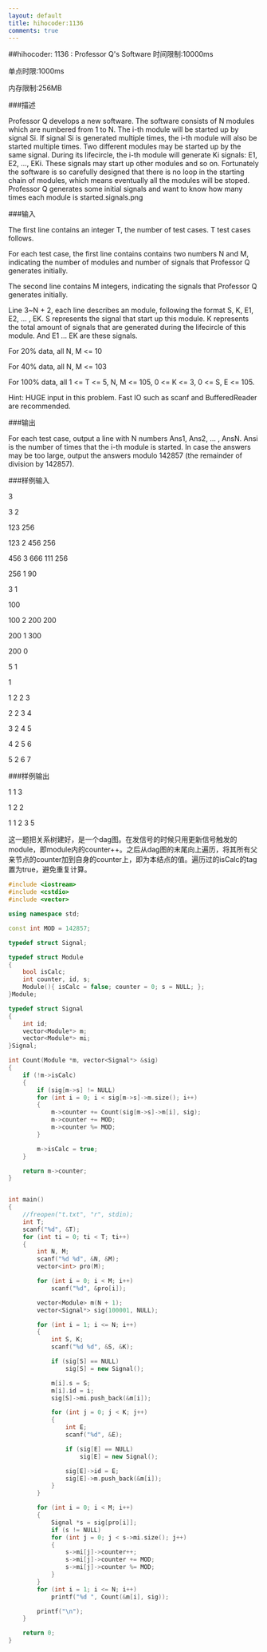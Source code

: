 ```yaml
---
layout: default
title: hihocoder:1136
comments: true
---
```


##hihocoder: 1136 : Professor Q's Software
时间限制:10000ms

单点时限:1000ms

内存限制:256MB

###描述

Professor Q develops a new software. The software consists of N modules which are numbered from 1 to N. The i-th module will be started up by signal Si. If signal Si is generated multiple times, the i-th module will also be started multiple times. Two different modules may be started up by the same signal. During its lifecircle, the i-th module will generate Ki signals: E1, E2, ..., EKi. These signals may start up other modules and so on. Fortunately the software is so carefully designed that there is no loop in the starting chain of modules, which means eventually all the modules will be stoped. Professor Q generates some initial signals and want to know how many times each module is started.signals.png


###输入

The first line contains an integer T, the number of test cases. T test cases follows.


For each test case, the first line contains contains two numbers N and M, indicating the number of modules and number of signals that Professor Q generates initially.


The second line contains M integers, indicating the signals that Professor Q generates initially.


Line 3~N + 2, each line describes an module, following the format S, K, E1, E2, ... , EK. S represents the signal that start up this module. K represents the total amount of signals that are generated during the lifecircle of this module. And E1 ... EK are these signals.


For 20% data, all N, M <= 10

For 40% data, all N, M <= 103

For 100% data, all 1 <= T <= 5, N, M <= 105, 0 <= K <= 3, 0 <= S, E <= 105.


Hint: HUGE input in this problem. Fast IO such as scanf and BufferedReader are recommended.


###输出

For each test case, output a line with N numbers Ans1, Ans2, ... , AnsN. Ansi is the number of times that the i-th module is started. In case the answers may be too large, output the answers modulo 142857 (the remainder of division by 142857).


###样例输入

3

3 2

123 256

123 2 456 256

456 3 666 111 256

256 1 90

3 1

100

100 2 200 200

200 1 300

200 0

5 1

1

1 2 2 3

2 2 3 4

3 2 4 5

4 2 5 6

5 2 6 7

###样例输出

1 1 3

1 2 2

1 1 2 3 5


这一题把关系树建好，是一个dag图。在发信号的时候只用更新信号触发的module，即module内的counter++。之后从dag图的末尾向上遍历，将其所有父亲节点的counter加到自身的counter上，即为本结点的值。遍历过的isCalc的tag置为true，避免重复计算。

```c++
#include <iostream>
#include <cstdio>
#include <vector>

using namespace std;

const int MOD = 142857;

typedef struct Signal;

typedef struct Module
{
	bool isCalc;
	int counter, id, s;
	Module(){ isCalc = false; counter = 0; s = NULL; };
}Module;

typedef struct Signal
{
	int id;
	vector<Module*> m;
	vector<Module*> mi;
}Signal;

int Count(Module *m, vector<Signal*> &sig)
{
	if (!m->isCalc)
	{
		if (sig[m->s] != NULL)
		for (int i = 0; i < sig[m->s]->m.size(); i++)
		{
			m->counter += Count(sig[m->s]->m[i], sig);
			m->counter += MOD;
			m->counter %= MOD;
		}

		m->isCalc = true;
	}

	return m->counter;
}


int main()
{
	//freopen("t.txt", "r", stdin);
	int T;
	scanf("%d", &T);
	for (int ti = 0; ti < T; ti++)
	{
		int N, M;
		scanf("%d %d", &N, &M);
		vector<int> pro(M);

		for (int i = 0; i < M; i++)
			scanf("%d", &pro[i]);

		vector<Module> m(N + 1);
		vector<Signal*>	sig(100001, NULL);

		for (int i = 1; i <= N; i++)
		{
			int S, K;
			scanf("%d %d", &S, &K);

			if (sig[S] == NULL)
				sig[S] = new Signal();

			m[i].s = S;
			m[i].id = i;
			sig[S]->mi.push_back(&m[i]);

			for (int j = 0; j < K; j++)
			{
				int E;
				scanf("%d", &E);

				if (sig[E] == NULL)
					sig[E] = new Signal();

				sig[E]->id = E;
				sig[E]->m.push_back(&m[i]);
			}
		}

		for (int i = 0; i < M; i++)
		{
			Signal *s = sig[pro[i]];
			if (s != NULL)
			for (int j = 0; j < s->mi.size(); j++)
			{
				s->mi[j]->counter++;
				s->mi[j]->counter += MOD;
				s->mi[j]->counter %= MOD;
			}
		}
		for (int i = 1; i <= N; i++)
			printf("%d ", Count(&m[i], sig));

		printf("\n");
	}

	return 0;
}

```

